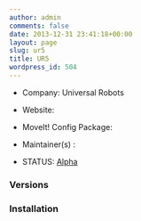 ```yaml
---
author: admin
comments: false
date: 2013-12-31 23:41:18+00:00
layout: page
slug: ur5
title: UR5
wordpress_id: 504
---
```



	
  * Company: Universal Robots

	
  * Website:

	
  * MoveIt! Config Package: 

	
  * Maintainer(s) :

	
  * STATUS: [Alpha](/about/moveit-status#legend)




### Versions








### Installation







